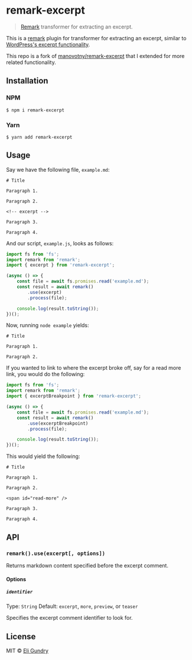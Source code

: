 # remark-excerpt

> [Remark](https://remark.js.org/) transformer for extracting an excerpt.

This is a [remark](https://remark.js.org/) plugin for transformer for extracting an excerpt, similar to [WordPress's excerpt functionality](https://kinsta.com/knowledgebase/wordpress-excerpt/).

This repo is a fork of [manovotny/remark-excerpt](https://github.com/manovotny/remark-excerpt) that I extended for more
related functionality.

## Installation

### NPM

```
$ npm i remark-excerpt
```

### Yarn

```
$ yarn add remark-excerpt
```

## Usage

Say we have the following file, `example.md`:

```
# Title

Paragraph 1.

Paragraph 2.

<!-- excerpt -->

Paragraph 3.

Paragraph 4.
```

And our script, `example.js`, looks as follows:

```javascript
import fs from 'fs';
import remark from 'remark';
import { excerpt } from 'remark-excerpt';

(async () => {
    const file = await fs.promises.read('example.md');
    const result = await remark()
        .use(excerpt)
        .process(file);

    console.log(result.toString());
})();
```

Now, running `node example` yields:

```
# Title

Paragraph 1.

Paragraph 2.
```

If you wanted to link to where the excerpt broke off, say for a read more link, you would do the following:

```javascript
import fs from 'fs';
import remark from 'remark';
import { excerptBreakpoint } from 'remark-excerpt';

(async () => {
    const file = await fs.promises.read('example.md');
    const result = await remark()
        .use(excerptBreakpoint)
        .process(file);

    console.log(result.toString());
})();
```

This would yield the following:

```
# Title

Paragraph 1.

Paragraph 2.

<span id="read-more" />

Paragraph 3.

Paragraph 4.
```

## API

### `remark().use(excerpt[, options])`

Returns markdown content specified before the excerpt comment.

#### Options

##### `identifier`

Type: `String`
Default: `excerpt`, `more`, `preview`, or `teaser`

Specifies the excerpt comment identifier to look for.

## License

MIT © [Eli Gundry](https://eligundry.com)
